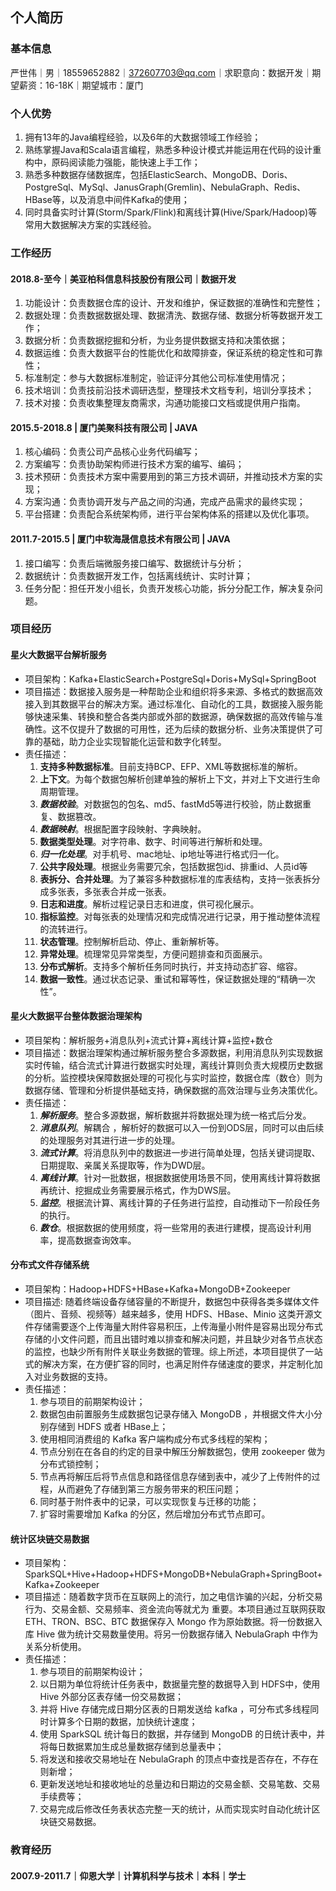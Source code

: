 ## 个人简历

### 基本信息

严世伟｜男｜18559652882｜372607703@qq.com｜求职意向：数据开发｜期望薪资：16-18K｜期望城市：厦门

### 个人优势

1. 拥有13年的Java编程经验，以及6年的大数据领域工作经验； 
2. 熟练掌握Java和Scala语言编程，熟悉多种设计模式并能运用在代码的设计重构中，原码阅读能力强能，能快速上手工作； 
3. 熟悉多种数据存储数据库，包括ElasticSearch、MongoDB、Doris、PostgreSql、MySql、JanusGraph(Gremlin)、NebulaGraph、Redis、HBase等，以及消息中间件Kafka的使用； 
4. 同时具备实时计算(Storm/Spark/Flink)和离线计算(Hive/Spark/Hadoop)等常用大数据解决方案的实践经验。

### 工作经历

#### 2018.8-至今｜美亚柏科信息科技股份有限公司｜数据开发

1. 功能设计：负责数据仓库的设计、开发和维护，保证数据的准确性和完整性； 
2. 数据处理：负责数据数据处理、数据清洗、数据存储、数据分析等数据开发工作； 
3. 数据分析：负责数据挖掘和分析，为业务提供数据支持和决策依据； 
4. 数据运维：负责大数据平台的性能优化和故障排查，保证系统的稳定性和可靠性； 
5. 标准制定：参与大数据标准制定，验证评分其他公司标准使用情况； 
6. 技术培训：负责技前沿技术调研选型，整理技术文档专利，培训分享技术；
7. 技术对接：负责收集整理友商需求，沟通功能接口文档或提供用户指南。

#### 2015.5-2018.8 | 厦门美聚科技有限公司 | JAVA

1. 核心编码：负责公司产品核心业务代码编写； 
2. 方案编写：负责协助架构师进行技术方案的编写、编码； 
3. 技术预研：负责技术方案中需要用到的第三方技术调研，并推动技术方案的实现； 
4. 方案沟通：负责协调开发与产品之间的沟通，完成产品需求的最终实现； 
5. 平台搭建：负责配合系统架构师，进行平台架构体系的搭建以及优化事项。

#### 2011.7-2015.5 | 厦门中软海晟信息技术有限公司 | JAVA

1. 接口编写：负责后端微服务接口编写、数据统计与分析； 
2. 数据统计：负责数据开发工作，包括离线统计、实时计算； 
3. 任务分配：担任开发小组长，负责开发核心功能，拆分分配工作，解决复杂问题。

### 项目经历

#### 星火大数据平台解析服务

* 项目架构：Kafka+ElasticSearch+PostgreSql+Doris+MySql+SpringBoot
* 项目描述：数据接入服务是一种帮助企业和组织将多来源、多格式的数据高效接入到其数据平台的解决方案。通过标准化、自动化的工具，数据接入服务能够快速采集、转换和整合各类内部或外部的数据源，确保数据的高效传输与准确性。这不仅提升了数据的可用性，还为后续的数据分析、业务决策提供了可靠的基础，助力企业实现智能化运营和数字化转型。
* 责任描述：
  1. **支持多种数据标准**。目前支持BCP、EFP、XML等数据标准的解析。
  2. **上下文**。为每个数据包解析创建单独的解析上下文，并对上下文进行生命周期管理。
  3. ***数据校验***。对数据包的包名、md5、fastMd5等进行校验，防止数据重复、数据篡改。
  4. ***数据映射***。根据配置字段映射、字典映射。
  5. **数据类型处理**。对字符串、数字、时间等进行解析和处理。
  6. ***归一化处理***。对手机号、mac地址、ip地址等进行格式归一化。
  7. **公共字段处理**。根据业务需要冗余，包括数据包id、排重id、人员id等
  8. **表拆分、合并处理**。为了兼容多种数据标准的库表结构，支持一张表拆分成多张表，多张表合并成一张表。
  9. **日志和进度**。解析过程记录日志和进度，供可视化展示。
  10. **指标监控**。对每张表的处理情况和完成情况进行记录，用于推动整体流程的流转进行。
  11. **状态管理**。控制解析启动、停止、重新解析等。
  12. **异常处理**。梳理常见异常类型，方便问题排查和页面展示。
  13. **分布式解析**。支持多个解析任务同时执行，并支持动态扩容、缩容。
  14. **数据一致性**。通过状态记录、重试和幂等性，保证数据处理的“精确一次性”。

#### 星火大数据平台整体数据治理架构

* 项目架构：解析服务+消息队列+流式计算+离线计算+监控+数仓
* 项目描述：数据治理架构通过解析服务整合多源数据，利用消息队列实现数据实时传输，结合流式计算进行数据实时处理，离线计算则负责大规模历史数据的分析。监控模块保障数据处理的可视化与实时监控，数据仓库（数仓）则为数据存储、管理和分析提供基础支持，确保数据的高效治理与业务决策优化。
* 责任描述：
  1. ***解析服务***。整合多源数据，解析数据并将数据处理为统一格式后分发。
  2. ***消息队列***。解耦合 ，解析好的数据可以入一份到ODS层，同时可以由后续的处理服务对其进行进一步的处理。
  3. ***流式计算***。将消息队列中的数据进一步进行简单处理，包括关键词提取、日期提取、亲属关系提取等，作为DWD层。
  4. ***离线计算***。针对一批数据，根据数据使用场景不同，使用离线计算将数据再统计、挖掘成业务需要展示格式，作为DWS层。
  5. ***监控***。根据流计算、离线计算的子任务进行监控，自动推动下一阶段任务的执行。
  6. ***数仓***。根据数据的使用频度，将一些常用的表进行建模，提高设计利用率，提高数据查询效率。

#### 分布式文件存储系统

* 项目架构：Hadoop+HDFS+HBase+Kafka+MongoDB+Zookeeper
* 项目描述: 随着终端设备存储容量的不断提升，数据包中获得各类多媒体文件（图片、音频、视频等）越来越多，使用 HDFS、HBase、Minio  这类开源文件存储需要逐个上传海量大附件容易积压，上传海量小附件是容易出现分布式存储的小文件问题，而且出错时难以排查和解决问题，并且缺少对各节点状态的监控，也缺少所有附件关联业务数据的管理。综上所述，本项目提供了一站式的解决方案，在方便扩容的同时，也满足附件存储速度的要求，并定制化加入对业务数据的支持。
* 责任描述：
  1. 参与项目的前期架构设计；
  2. 数据包由前置服务生成数据包记录存储入 MongoDB ，并根据文件大小分别存储到 HDFS  或者 HBase上； 
  3. 使用相同消费组的 Kafka  客户端构成分布式多线程的架构； 
  4. 节点分别在在各自的约定的目录中解压分解数据包，使用 zookeeper  做为分布式锁控制；
  5.  节点再将解压后将节点信息和路径信息存储到表中，减少了上传附件的过程，从而避免了存储到第三方服务带来的积压问题； 
  6.  同时基于附件表中的记录，可以实现恢复与迁移的功能；
  7.  扩容时需要增加 Kafka  的分区，然后增加分布式节点即可。

#### 统计区块链交易数据

* 项目架构：SparkSQL+Hive+Hadoop+HDFS+MongoDB+NebulaGraph+SpringBoot+Kafka+Zookeeper
* 项目描述：随着数字货币在互联网上的流行，加之电信诈骗的兴起，分析交易行为、交易金额、交易频率、资金流向等就尤为 重要。本项目通过互联网获取 ETH、TRON、BSC、BTC  数据保存入 Mongo  作为原始数据。将一份数据入库 Hive  做为统计交易数量使用。将另一份数据存储入 NebulaGraph  中作为关系分析使用。
* 责任描述：
  1. 参与项目的前期架构设计；
  2. 以日期为单位将统计任务表中，数据量完整的数据导入到 HDFS中，使用 Hive  外部分区表存储一份交易数据； 
  3. 并将 Hive  存储完成日期分区表的日期发送给 kafka ，可分布式多线程同时计算多个日期的数据，加快统计速度；
  4. 使用 SparkSQL  统计每日的数据，并存储到 MongoDB  的日统计表中，并将每日数据累加生成总量数据存储到总量表中； 
  5. 将发送和接收交易地址在 NebulaGraph  的顶点中查找是否存在，不存在则新增； 
  6. 更新发送地址和接收地址的总量边和日期边的交易金额、交易笔数、交易手续费等； 
  7. 交易完成后修改任务表状态完整一天的统计，从而实现实时自动化统计区块链交易数据。

### 教育经历

#### 2007.9-2011.7｜仰恩大学｜计算机科学与技术｜本科｜学士



